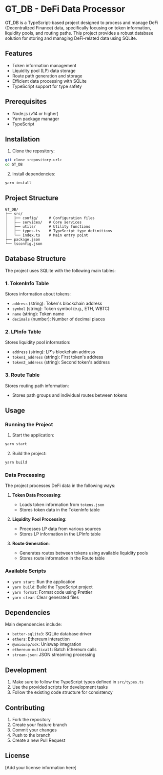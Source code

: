 # GT_DB - DeFi Data Processor

GT_DB is a TypeScript-based project designed to process and manage DeFi (Decentralized Finance) data, specifically focusing on token information, liquidity pools, and routing paths. This project provides a robust database solution for storing and managing DeFi-related data using SQLite.

## Features

- Token information management
- Liquidity pool (LP) data storage
- Route path generation and storage
- Efficient data processing with SQLite
- TypeScript support for type safety

## Prerequisites

- Node.js (v14 or higher)
- Yarn package manager
- TypeScript

## Installation

1. Clone the repository:
```bash
git clone <repository-url>
cd GT_DB
```

2. Install dependencies:
```bash
yarn install
```

## Project Structure

```
GT_DB/
├── src/
│   ├── config/     # Configuration files
│   ├── services/   # Core services
│   ├── utils/      # Utility functions
│   ├── types.ts    # TypeScript type definitions
│   └── index.ts    # Main entry point
├── package.json
└── tsconfig.json
```

## Database Structure

The project uses SQLite with the following main tables:

### 1. TokenInfo Table
Stores information about tokens:
- `address` (string): Token's blockchain address
- `symbol` (string): Token symbol (e.g., ETH, WBTC)
- `name` (string): Token name
- `decimals` (number): Number of decimal places

### 2. LPInfo Table
Stores liquidity pool information:
- `address` (string): LP's blockchain address
- `token1_address` (string): First token's address
- `token2_address` (string): Second token's address

### 3. Route Table
Stores routing path information:
- Stores path groups and individual routes between tokens

## Usage

### Running the Project

1. Start the application:
```bash
yarn start
```

2. Build the project:
```bash
yarn build
```

### Data Processing

The project processes DeFi data in the following ways:

1. **Token Data Processing**:
   - Loads token information from `tokens.json`
   - Stores token data in the TokenInfo table

2. **Liquidity Pool Processing**:
   - Processes LP data from various sources
   - Stores LP information in the LPInfo table

3. **Route Generation**:
   - Generates routes between tokens using available liquidity pools
   - Stores route information in the Route table

### Available Scripts

- `yarn start`: Run the application
- `yarn build`: Build the TypeScript project
- `yarn format`: Format code using Prettier
- `yarn clear`: Clear generated files

## Dependencies

Main dependencies include:
- `better-sqlite3`: SQLite database driver
- `ethers`: Ethereum interaction
- `@uniswap/sdk`: Uniswap integration
- `ethereum-multicall`: Batch Ethereum calls
- `stream-json`: JSON streaming processing

## Development

1. Make sure to follow the TypeScript types defined in `src/types.ts`
2. Use the provided scripts for development tasks
3. Follow the existing code structure for consistency

## Contributing

1. Fork the repository
2. Create your feature branch
3. Commit your changes
4. Push to the branch
5. Create a new Pull Request

## License

[Add your license information here]
